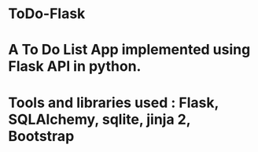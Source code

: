 # ToDo-Flask
# A To Do List App implemented using Flask API in python.
# Tools and libraries used : Flask, SQLAlchemy, sqlite, jinja 2, Bootstrap
